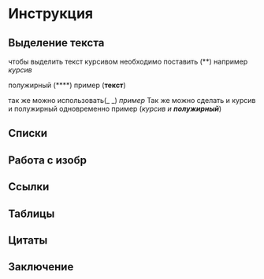 # Инструкция

## Выделение текста

чтобы выделить текст курсивом необходимо поставить (**) например *курсив*

полужирный (****) пример (**текст**)

так же можно использовать(_ _)
_пример_
Так же можно сделать и курсив и полужирный одновременно 
пример (_курсив и __полужирный___)

## Списки

## Работа с изобр

## Ссылки

## Таблицы

## Цитаты

## Заключение